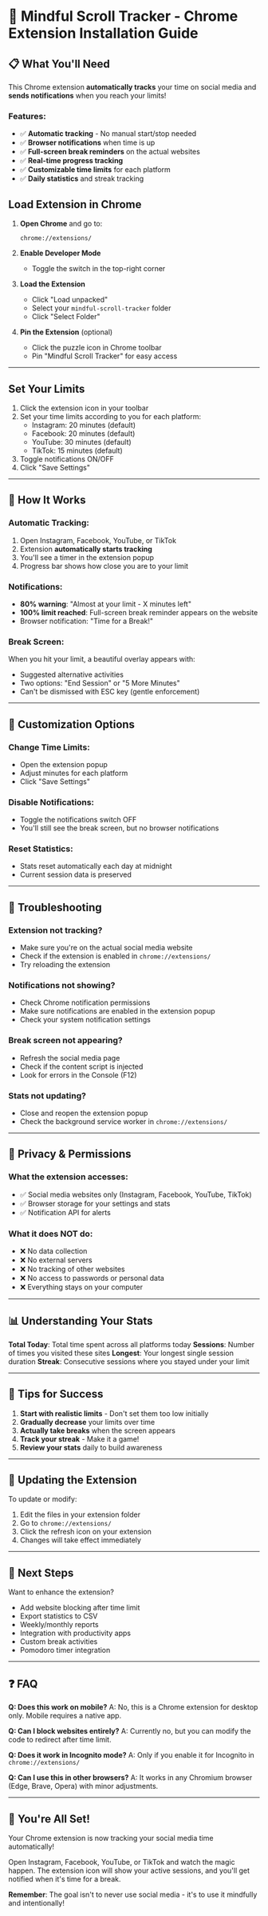 # 🚀 Mindful Scroll Tracker - Chrome Extension Installation Guide

## 📋 What You'll Need

This Chrome extension **automatically tracks** your time on social media and **sends notifications** when you reach your limits!

### Features:

- ✅ **Automatic tracking** - No manual start/stop needed
- ✅ **Browser notifications** when time is up
- ✅ **Full-screen break reminders** on the actual websites
- ✅ **Real-time progress tracking**
- ✅ **Customizable time limits** for each platform
- ✅ **Daily statistics** and streak tracking

## Load Extension in Chrome

1. **Open Chrome** and go to:

   ```
   chrome://extensions/
   ```

2. **Enable Developer Mode**

   - Toggle the switch in the top-right corner

3. **Load the Extension**

   - Click "Load unpacked"
   - Select your `mindful-scroll-tracker` folder
   - Click "Select Folder"

4. **Pin the Extension** (optional)
   - Click the puzzle icon in Chrome toolbar
   - Pin "Mindful Scroll Tracker" for easy access

---

## Set Your Limits

1. Click the extension icon in your toolbar
2. Set your time limits according to you for each platform:
   - Instagram: 20 minutes (default)
   - Facebook: 20 minutes (default)
   - YouTube: 30 minutes (default)
   - TikTok: 15 minutes (default)
3. Toggle notifications ON/OFF
4. Click "Save Settings"

---

## 🚀 How It Works

### Automatic Tracking:

1. Open Instagram, Facebook, YouTube, or TikTok
2. Extension **automatically starts tracking**
3. You'll see a timer in the extension popup
4. Progress bar shows how close you are to your limit

### Notifications:

- **80% warning**: "Almost at your limit - X minutes left"
- **100% limit reached**: Full-screen break reminder appears on the website
- Browser notification: "Time for a Break!"

### Break Screen:

When you hit your limit, a beautiful overlay appears with:

- Suggested alternative activities
- Two options: "End Session" or "5 More Minutes"
- Can't be dismissed with ESC key (gentle enforcement)

---

## 🎨 Customization Options

### Change Time Limits:

- Open the extension popup
- Adjust minutes for each platform
- Click "Save Settings"

### Disable Notifications:

- Toggle the notifications switch OFF
- You'll still see the break screen, but no browser notifications

### Reset Statistics:

- Stats reset automatically each day at midnight
- Current session data is preserved

---

## 🐛 Troubleshooting

### Extension not tracking?

- Make sure you're on the actual social media website
- Check if the extension is enabled in `chrome://extensions/`
- Try reloading the extension

### Notifications not showing?

- Check Chrome notification permissions
- Make sure notifications are enabled in the extension popup
- Check your system notification settings

### Break screen not appearing?

- Refresh the social media page
- Check if the content script is injected
- Look for errors in the Console (F12)

### Stats not updating?

- Close and reopen the extension popup
- Check the background service worker in `chrome://extensions/`

---

## 🔐 Privacy & Permissions

### What the extension accesses:

- ✅ Social media websites only (Instagram, Facebook, YouTube, TikTok)
- ✅ Browser storage for your settings and stats
- ✅ Notification API for alerts

### What it does NOT do:

- ❌ No data collection
- ❌ No external servers
- ❌ No tracking of other websites
- ❌ No access to passwords or personal data
- ❌ Everything stays on your computer

---

## 📊 Understanding Your Stats

**Total Today**: Total time spent across all platforms today
**Sessions**: Number of times you visited these sites
**Longest**: Your longest single session duration
**Streak**: Consecutive sessions where you stayed under your limit

---

## 🎯 Tips for Success

1. **Start with realistic limits** - Don't set them too low initially
2. **Gradually decrease** your limits over time
3. **Actually take breaks** when the screen appears
4. **Track your streak** - Make it a game!
5. **Review your stats** daily to build awareness

---

## 🔄 Updating the Extension

To update or modify:

1. Edit the files in your extension folder
2. Go to `chrome://extensions/`
3. Click the refresh icon on your extension
4. Changes will take effect immediately

---

## 🌟 Next Steps

Want to enhance the extension?

- Add website blocking after time limit
- Export statistics to CSV
- Weekly/monthly reports
- Integration with productivity apps
- Custom break activities
- Pomodoro timer integration

---

## ❓ FAQ

**Q: Does this work on mobile?**
A: No, this is a Chrome extension for desktop only. Mobile requires a native app.

**Q: Can I block websites entirely?**
A: Currently no, but you can modify the code to redirect after time limit.

**Q: Does it work in Incognito mode?**
A: Only if you enable it for Incognito in `chrome://extensions/`

**Q: Can I use this in other browsers?**
A: It works in any Chromium browser (Edge, Brave, Opera) with minor adjustments.

---

## 🎉 You're All Set!

Your Chrome extension is now tracking your social media time automatically!

Open Instagram, Facebook, YouTube, or TikTok and watch the magic happen. The extension icon will show your active sessions, and you'll get notified when it's time for a break.

**Remember**: The goal isn't to never use social media - it's to use it mindfully and intentionally!
